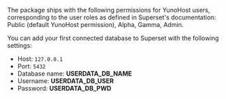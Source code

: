 The package ships with the following permissions for YunoHost users, corresponding to the user roles as defined in Superset's documentation:
Public (default YunoHost permission), Alpha, Gamma, Admin.

You can add your first connected database to Superset with the following settings:

- Host: `127.0.0.1`
- Port: `5432`
- Database name: __USERDATA_DB_NAME__
- Username: __USERDATA_DB_USER__
- Password: __USERDATA_DB_PWD__
